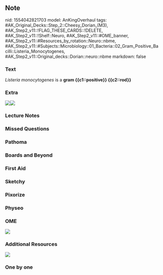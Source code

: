 ## Note
nid: 1554042821703
model: AnKingOverhaul
tags: #AK_Original_Decks::Step_2::Cheesy_Dorian_(M3), #AK_Step2_v11::!FLAG_THESE_CARDS::!DELETE, #AK_Step2_v11::!Shelf::Neuro, #AK_Step2_v11::#OME_banner, #AK_Step2_v11::#Resources_by_rotation::Neuro::nbme, #AK_Step2_v11::#Subjects::Microbiology::01_Bacteria::02_Gram_Positive_Bacilli::Listeria_Monocytogenes, #AK_Step2_v11::Original_decks::Dorian::neuro::nbme
markdown: false

### Text
<i>Listeria monocytogenes</i> is a <b>gram {{c1::positive}}
{{c2::rod}}</b>

### Extra
<div>
  <img src="paste-2020743458062337.jpg"><b><i><img src=
  "paste-63428077028035.jpg"></i></b>
</div>

### Lecture Notes


### Missed Questions


### Pathoma


### Boards and Beyond


### First Aid


### Sketchy


### Pixorize


### Physeo


### OME
<div class="ome-widget">
  <a href="https://onlinemeded.org?ref=anki"><img src=
  "_OME_AnkiFlashcards_General_3.png"></a>
</div>

### Additional Resources
<b><i><img src="paste-2020756342964225.jpg"></i></b>

### One by one

